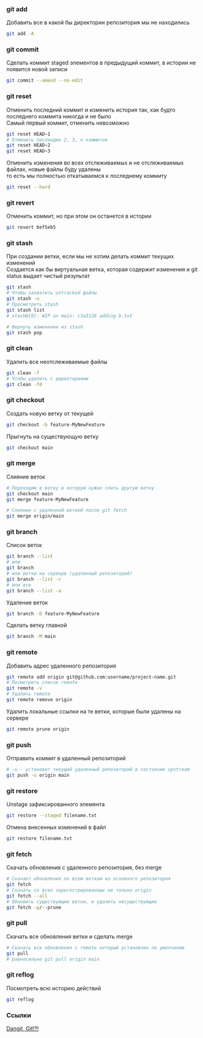 ### git add

Добавить все в какой бы директории репозитория мы не находились

```bash
git add -A
```

### git commit

Сделать коммит staged элементов в предыдущий коммит, в истории не появится новой записи

```bash
git commit --amend --no-edit
```

### git reset

Отменить последний коммит и изменить история так, как будто последнего коммита никогда и не было \
Самый первый коммит, отменить невозможно

```bash
git reset HEAD~1
# Отменить послендие 2, 3, n коммитов
git reset HEAD~2
git reset HEAD~3
```

Отменить изменения во всех отслеживаемых и не отслеживаемых файлах, новые файлы буду удалены \
то есть мы полностью откатываемся к последнему коммиту

```bash
git reset --hard
```

### git revert

Отменить коммит, но при этом он останется в истории

```bash
git revert 6ef5eb5
```

### git stash

При создании ветки, если мы не хотим делать коммит текущих изменений \
Создается как бы виртуальная ветка, которая содержит изменения и git status выдает чистый результат

```bash
git stash
# Чтобы захватить untracked файлы
git stash -u
# Просмотреть stash
git stash list
# stash@{0}: WIP on main: c3a3126 adding b.txt

# Вернуть изменения из stash
git stash pop
```

### git clean

Удалить все неотслеживаемые файлы

```bash
git clean -f
# Чтобы удалить с директориями
git clean -fd
```

### git checkout

Создать новую ветку от текущей

```bash
git checkout -b feature-MyNewFeature
```

Прыгнуть на существующую ветку

```bash
git checkout main
```

### git merge

Слияние веток

```bash
# Переходим в ветку в которую нужно слить другую ветку
git checkout main
git merge feature-MyNewFeature

# Слияние с удаленной веткой после git fetch
git merge origin/main
```

### git branch

Список веток

```bash
git branch --list
# или
git branch
# или ветки на сервере (удаленный репозиторий)
git branch --list -r
# или все
git branch --list -a
```

Удаление веток

```bash
git branch -D feature-MyNewFeature
```

Сделать ветку главной
```bash
git branch -M main
```

### git remote

Добавить адрес удаленного репозитория

```bash
git remote add origin git@github.com:username/project-name.git
# Посмотреть список remote
git remote -v
# Удалить remote
git remote remove origin
```

Удалить локальные ссылки на те ветки, которые были удалены на сервере

```bash
git remote prune origin
```

### git push

Отправить коммит в удаленный репозиторий

```bash
# -u - установит текущий удаленный репозиторий в состояние upstream
git push -u origin main
```

### git restore

Unstage зафиксированного элемента

```bash
git restore --staged filename.txt
```

Отмена внесенных изменений в файл

```bash
git restore filename.txt
```

### git fetch

Скачать обновления с удаленного репозитория, без merge

```bash
# Скачает обновления по всем веткам из основного репозитория
git fetch
# Скачать со всех зарегестрированных не только origin
git fetch --all
# Обновить существующие ветки, и удалить несуществующие
git fetch -p/--prune
```

### git pull

Скачать все обновления ветки и сделать merge

```bash
# Скачать все обновления с remote который установлен по умолчанию
git pull
# равносильно git pull origin main
```

### git reflog

Посмотреть всю историю действий

```bash
git reflog
```

### Ссылки

[Dangit, Git!?!](https://dangitgit.com/)